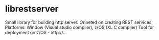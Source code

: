 # librestserver

Small library for building http server. Orineted on creating REST services. 
Platforms: 
  Window (Visual studio compiler), z/OS (XL C compiler)
  Tool for deployment on z/OS - http://...
